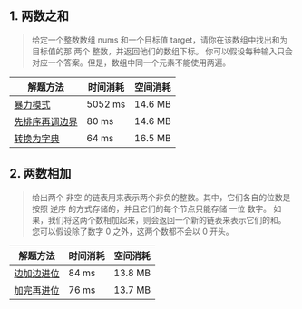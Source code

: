 ## 1. 两数之和
>给定一个整数数组 nums 和一个目标值 target，请你在该数组中找出和为目标值的那 两个 整数，并返回他们的数组下标。
>你可以假设每种输入只会对应一个答案。但是，数组中同一个元素不能使用两遍。

| 解题方法 | 时间消耗 | 空间消耗 |
| ---- | ---- | ---- |
| [暴力模式](1.py)  | 5052 ms | 14.6 MB |
| [先排序再调边界](1_1.py) | 80 ms | 14.6 MB |
| [转换为字典](1_2.py) | 64 ms | 16.5 MB |

## 2. 两数相加
>给出两个 非空 的链表用来表示两个非负的整数。其中，它们各自的位数是按照 逆序 的方式存储的，并且它们的每个节点只能存储 一位 数字。
>如果，我们将这两个数相加起来，则会返回一个新的链表来表示它们的和。
>您可以假设除了数字 0 之外，这两个数都不会以 0 开头。

| 解题方法 | 时间消耗 | 空间消耗 |
| ---- | ---- | ---- |
| [边加边进位](2.py) | 84 ms | 13.8 MB |
| [加完再进位](2_1.py) | 76 ms | 13.7 MB |
